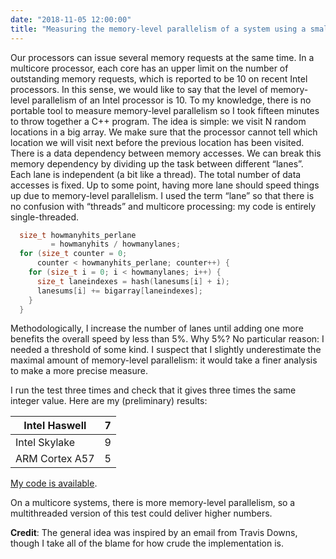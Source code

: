 ```yaml
---
date: "2018-11-05 12:00:00"
title: "Measuring the memory-level parallelism of a system using a small C++ program?"
---
```




Our processors can issue several memory requests at the same time. In a multicore processor, each core has an upper limit on the number of outstanding memory requests, which is reported to be 10 on recent Intel processors. In this sense, we would like to say that the level of memory-level parallelism of an Intel processor is 10.
To my knowledge, there is no portable tool to measure memory-level parallelism so I took fifteen minutes to throw together a C++ program. The idea is simple: we visit N random locations in a big array. We make sure that the processor cannot tell which location we will visit next before the previous location has been visited. There is a data dependency between memory accesses. We can break this memory dependency by dividing up the task between different &ldquo;lanes&rdquo;. Each lane is independent (a bit like a thread). The total number of data accesses is fixed. Up to some point, having more lane should speed things up due to memory-level parallelism. I used the term &ldquo;lane&rdquo; so that there is no confusion with &ldquo;threads&rdquo; and multicore processing: my code is entirely single-threaded.
```C
  size_t howmanyhits_perlane 
         = howmanyhits / howmanylanes;
  for (size_t counter = 0; 
      counter < howmanyhits_perlane; counter++) {
    for (size_t i = 0; i < howmanylanes; i++) {
      size_t laneindexes = hash(lanesums[i] + i);
      lanesums[i] += bigarray[laneindexes];
    }
  }
```


Methodologically, I increase the number of lanes until adding one more benefits the overall speed by less than 5%. Why 5%? No particular reason: I needed a threshold of some kind. I suspect that I slightly underestimate the maximal amount of memory-level parallelism: it would take a finer analysis to make a more precise measure.

I run the test three times and check that it gives three times the same integer value. Here are my (preliminary) results:

Intel Haswell            |7                        |
-------------------------|-------------------------|
Intel Skylake            |9                        |
ARM Cortex A57           |5                        |


[My code is available](https://github.com/lemire/Code-used-on-Daniel-Lemire-s-blog/tree/master/2018/11/05).

On a multicore systems, there is more memory-level parallelism, so a multithreaded version of this test could deliver higher numbers.

__Credit__: The general idea was inspired by an email from Travis Downs, though I take all of the blame for how crude the implementation is.
